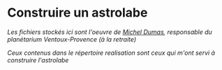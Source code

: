 # Construire un astrolabe
 *Les fichiers stockés ici sont l'oeuvre de [Michel Dumas](mailto:m26@orange.fr), responsable du planétarium Ventoux-Provence (à la retraite)*

*Ceux contenus dans le répertoire _realisation_ sont ceux qui m'ont servi à construire l'astrolabe*
